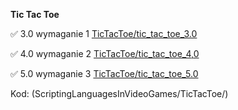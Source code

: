 **Tic Tac Toe** 

:white_check_mark: 3.0 wymaganie 1 [TicTacToe/tic_tac_toe_3.0](https://github.com/KacperKornas/ScriptingLanguagesInVideoGames/commit/564e56b4c028a7d5ffa6a08c0146ef9b9ddaee47)

:white_check_mark: 4.0 wymaganie 2 [TicTacToe/tic_tac_toe_4,0](https://github.com/KacperKornas/ScriptingLanguagesInVideoGames/commit/564e56b4c028a7d5ffa6a08c0146ef9b9ddaee47)

:white_check_mark: 5.0 wymaganie 3 [TicTacToe/tic_tac_toe_5.0](https://github.com/KacperKornas/ScriptingLanguagesInVideoGames/commit/564e56b4c028a7d5ffa6a08c0146ef9b9ddaee47)

Kod: (ScriptingLanguagesInVideoGames/TicTacToe/)

